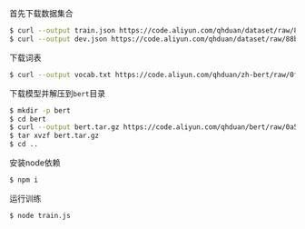 
首先下载数据集合

```bash
$ curl --output train.json https://code.aliyun.com/qhduan/dataset/raw/88b3182c9f9d6185935d4484dfefefc23f50eaa7/LCQMC/train.json
$ curl --output dev.json https://code.aliyun.com/qhduan/dataset/raw/88b3182c9f9d6185935d4484dfefefc23f50eaa7/LCQMC/dev.json
```

下载词表

```bash
$ curl --output vocab.txt https://code.aliyun.com/qhduan/zh-bert/raw/0fb1d96ec2133fe25e66bee12fe387cbe1e52938/vocab.txt
```

下载模型并解压到`bert`目录

```bash
$ mkdir -p bert
$ cd bert
$ curl --output bert.tar.gz https://code.aliyun.com/qhduan/bert/raw/0a53cbdce78a16053ab0034cefe21caa37bdf128/albert_base.tar.gz
$ tar xvzf bert.tar.gz
$ cd ..
```

安装node依赖

```bash
$ npm i
```

运行训练

```bash
$ node train.js
```
